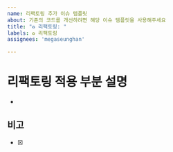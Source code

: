 ```yaml
---
name: 리팩토링 추가 이슈 템플릿
about: 기존의 코드를 개선하려면 해당 이슈 템플릿을 사용해주세요 
title: "♻️ 리팩토링: "
labels: ♻ 리팩토링
assignees: 'megaseunghan'

---
```


# 리팩토링 적용 부분 설명
- 

## 비고
- [x]